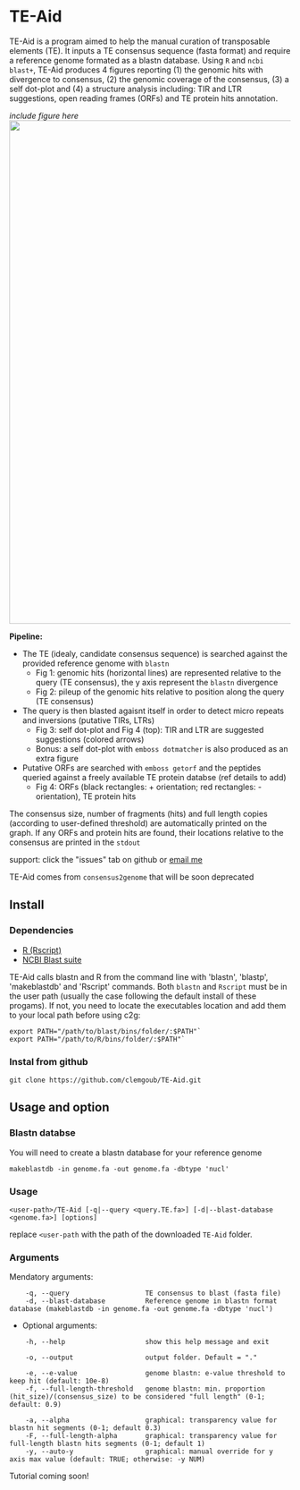 # TE-Aid

TE-Aid is a program aimed to help the manual curation of transposable elements (TE). It inputs a TE consensus sequence (fasta format) and require a reference genome formated as a blastn database. Using `R` and `ncbi blast+`, TE-Aid produces 4 figures reporting (1) the genomic hits with divergence to consensus, (2) the genomic coverage of the consensus, (3) a self dot-plot and (4) a structure analysis including: TIR and LTR suggestions, open reading frames (ORFs) and TE protein hits annotation.

*include figure here* <img src=https://github.com/clemgoub/consensus2genome/blob/master/Example/cons2gen.jpeg width="900">

**Pipeline:**

- The TE (idealy, candidate consensus sequence) is searched against the provided reference genome with `blastn` 
	- Fig 1: genomic hits (horizontal lines) are represented relative to the query (TE consensus), the y axis represent the `blastn` divergence
	- Fig 2: pileup of the genomic hits relative to position along the query (TE consensus)
- The query is then blasted agaisnt itself in order to detect micro repeats and inversions (putative TIRs, LTRs)
	- Fig 3: self dot-plot and Fig 4 (top): TIR and LTR are suggested suggestions (colored arrows)
	- Bonus: a self dot-plot with `emboss dotmatcher` is also produced as an extra figure
- Putative ORFs are searched with `emboss getorf` and the peptides queried against a freely available TE protein databse (ref details to add)
	- Fig 4: ORFs (black rectangles: + orientation; red rectangles: - orientation), TE protein hits 

The consensus size, number of fragments (hits) and full length copies (according to user-defined threshold) are automatically printed on the graph.
If any ORFs and protein hits are found, their locations relative to the consensus are printed in the `stdout`

support: click the "issues" tab on github or [email me](mailto:goubert.clement@gmail.com)

TE-Aid comes from `consensus2genome` that will be soon deprecated

## Install

### Dependencies

- [R (Rscript)](https://cran.r-project.org/mirrors.html)
- [NCBI Blast suite](https://blast.ncbi.nlm.nih.gov/Blast.cgi?PAGE_TYPE=BlastDocs&DOC_TYPE=Download)

TE-Aid calls blastn and R from the command line with 'blastn', 'blastp', 'makeblastdb' and 'Rscript' commands. Both `blastn` and `Rscript` must be in the user path (usually the case following the default install of these progams). 
If not, you need to locate the executables location and add them to your local path before using c2g: 
```
export PATH="/path/to/blast/bins/folder/:$PATH"` 
export PATH="/path/to/R/bins/folder/:$PATH"` 
```

### Instal from github
```
git clone https://github.com/clemgoub/TE-Aid.git
```

## Usage and option

### Blastn databse

You will need to create a blastn database for your reference genome

```
makeblastdb -in genome.fa -out genome.fa -dbtype 'nucl'
```

### Usage

```
<user-path>/TE-Aid [-q|--query <query.TE.fa>] [-d|--blast-database <genome.fa>] [options]
```
replace `<user-path` with the path of the downloaded `TE-Aid` folder.

### Arguments

Mendatory arguments:
```
    -q, --query                   TE consensus to blast (fasta file)
    -d, --blast-database          Reference genome in blastn format database (makeblastdb -in genome.fa -out genome.fa -dbtype 'nucl')
```
- Optional arguments:
```
    -h, --help                    show this help message and exit

    -o, --output                  output folder. Default = "."

    -e, --e-value                 genome blastn: e-value threshold to keep hit (default: 10e-8)
    -f, --full-length-threshold   genome blastn: min. proportion (hit_size)/(consensus_size) to be considered "full length" (0-1; default: 0.9)

    -a, --alpha                   graphical: transparency value for blastn hit segments (0-1; default 0.3)
    -F, --full-length-alpha       graphical: transparency value for full-length blastn hits segments (0-1; default 1)
    -y, --auto-y                  graphical: manual override for y axis max value (default: TRUE; otherwise: -y NUM)
```

Tutorial coming soon!